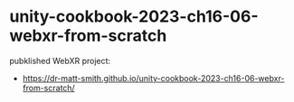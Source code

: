 # unity-cookbook-2023-ch16-06-webxr-from-scratch

pubklished WebXR project:

- https://dr-matt-smith.github.io/unity-cookbook-2023-ch16-06-webxr-from-scratch/

  
